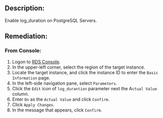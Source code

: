 ## Description:

Enable log_duration on PostgreSQL Servers.

## Remediation:

### From Console:

1. Logon to [RDS Console](https://rdsnext.console.aliyun.com/).
2. In the upper-left corner, select the region of the target instance.
3. Locate the target instance, and click the instance ID to enter the `Basic Information` page.
4. In the left-side navigation pane, select `Parameters`.
5. Click the `Edit` icon of `log_durantion` parameter next the A`ctual Value` column.
6. Enter `On` as the `Actual Value` and click `Confirm`.
7. Click `Apply Changes`.
8. In the message that appears, click `Confirm`.